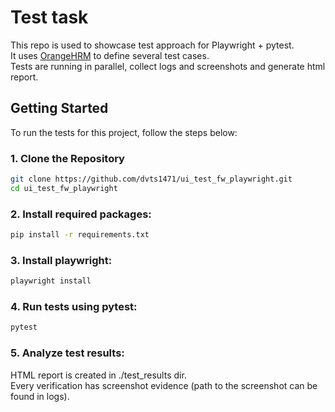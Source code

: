# Test task
This repo is used to showcase test approach for Playwright + pytest.<br>
It uses [OrangeHRM](https://ddec1-0-en-ctp.trendmicro.com/wis/clicktime/v1/query?url=https%3a%2f%2fopensource%2ddemo.orangehrmlive.com%2fweb%2findex.php%2fauth%2flogin&umid=cdcc023c-bb19-4239-a913-67085e30709e&rct=1751307249&auth=764ac1ebf8525e86559591b5649e04916e63728b-0b105689ebceb390b5f855f57f5f524eb523e611) to define several test cases.<br>
Tests are running in parallel, collect logs and screenshots and generate html report.

## Getting Started
To run the tests for this project, follow the steps below:

### 1. Clone the Repository

```bash
git clone https://github.com/dvts1471/ui_test_fw_playwright.git
cd ui_test_fw_playwright
```

### 2. Install required packages:
```bash
pip install -r requirements.txt
```

### 3. Install playwright:
```bash
playwright install
```

###	4. Run tests using pytest:
```bash
pytest
```

### 5. Analyze test results:
HTML report is created in ./test_results dir.<br>
Every verification has screenshot evidence (path to the screenshot can be found in logs).